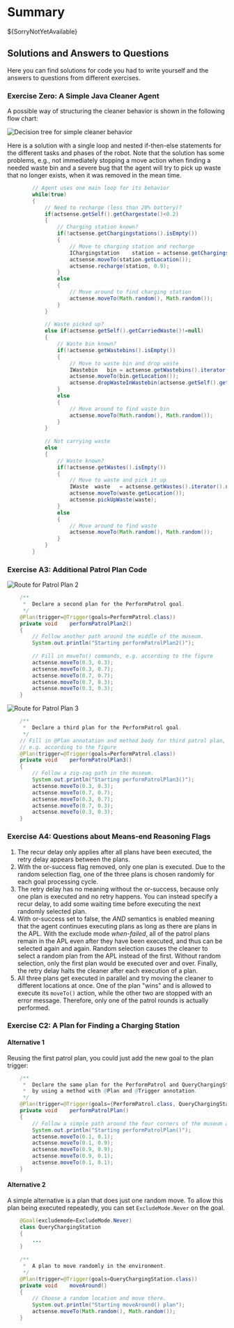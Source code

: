 # Summary

${SorryNotYetAvailable}

## Solutions and Answers to Questions

Here you can find solutions for code you had to write yourself and the answers to questions from different exercises.

### Exercise Zero: A Simple Java Cleaner Agent

A possible way of structuring the cleaner behavior is shown in the following flow chart:

![Decision tree for simple cleaner behavior](behavior-simplecleaner.svg)

Here is a solution with a single loop and nested if-then-else statements for the different tasks and phases of the robot.
Note that the solution has some problems, e.g., not immediately stopping a move action when finding a needed waste bin
and a severe bug that the agent will try to pick up waste that no longer exists, when it was removed in the mean time.
 
```java
		// Agent uses one main loop for its behavior
		while(true)
		{
			// Need to recharge (less than 20% battery)?
			if(actsense.getSelf().getChargestate()<0.2)
			{
				// Charging station known?
				if(!actsense.getChargingstations().isEmpty())
				{
					// Move to charging station and recharge
					IChargingstation	station	= actsense.getChargingstations().iterator().next();
					actsense.moveTo(station.getLocation());
					actsense.recharge(station, 0.9);
				}
				else
				{
					// Move around to find charging station
					actsense.moveTo(Math.random(), Math.random());					
				}
			}
			
			// Waste picked up?
			else if(actsense.getSelf().getCarriedWaste()!=null)
			{
				// Waste bin known?
				if(!actsense.getWastebins().isEmpty())
				{
					// Move to waste bin and drop waste
					IWastebin	bin	= actsense.getWastebins().iterator().next();
					actsense.moveTo(bin.getLocation());
					actsense.dropWasteInWastebin(actsense.getSelf().getCarriedWaste(), bin);
				}
				else
				{
					// Move around to find waste bin
					actsense.moveTo(Math.random(), Math.random());					
				}
			}
			
			// Not carrying waste
			else
			{
				// Waste known?
				if(!actsense.getWastes().isEmpty())
				{
					// Move to waste and pick it up
					IWaste	waste	= actsense.getWastes().iterator().next();
					actsense.moveTo(waste.getLocation());
					actsense.pickUpWaste(waste);
				}
				else
				{
					// Move around to find waste
					actsense.moveTo(Math.random(), Math.random());					
				}
			}
		}
```

### Exercise A3: Additional Patrol Plan Code

![Route for Patrol Plan 2](patrol-plan2.svg)

```java
	/**
	 *  Declare a second plan for the PerformPatrol goal.
	 */
	@Plan(trigger=@Trigger(goals=PerformPatrol.class))
	private void	performPatrolPlan2()
	{
		// Follow another path around the middle of the museum.
		System.out.println("Starting performPatrolPlan2()");
		
		// Fill in moveTo() commands, e.g. according to the figure
		actsense.moveTo(0.3, 0.3);
		actsense.moveTo(0.3, 0.7);
		actsense.moveTo(0.7, 0.7);
		actsense.moveTo(0.7, 0.3);
		actsense.moveTo(0.3, 0.3);
	}
```

![Route for Patrol Plan 3](patrol-plan3.svg)

```java	
	/**
	 *  Declare a third plan for the PerformPatrol goal.
	 */
	// Fill in @Plan annotation and method body for third patrol plan,
	// e.g. according to the figure
	@Plan(trigger=@Trigger(goals=PerformPatrol.class))
	private void	performPatrolPlan3()
	{
		// Follow a zig-zag path in the museum.
		System.out.println("Starting performPatrolPlan3()");
		actsense.moveTo(0.3, 0.3);
		actsense.moveTo(0.7, 0.7);
		actsense.moveTo(0.3, 0.7);
		actsense.moveTo(0.7, 0.3);
		actsense.moveTo(0.3, 0.3);
	}
```


### Exercise A4: Questions about Means-end Reasoning Flags

1. The recur delay only applies after all plans have been executed, the retry delay appears between the plans. 
2. With the or-success flag removed, only one plan is executed. Due to the random selection flag,
    one of the three plans is chosen randomly for each goal processing cycle.
3. The retry delay has no meaning without the or-success, because only one plan is executed and no retry happens.
    You can instead specify a recur delay, to add some waiting time before executing the next randomly selected plan.
4. With or-success set to false, the *AND* semantics is enabled meaning that the agent continues executing plans
    as long as there are plans in the APL. With the exclude mode *when-failed*, all of the patrol plans
    remain in the APL even after they have been executed, and thus can be selected again and again.
    Random selection causes the cleaner to select a random plan from the APL instead of the first. Without
    random selection, only the first plan would be executed over and over. Finally, the retry delay halts the cleaner
    after each execution of a plan.
5. All three plans get executed in parallel and try moving the cleaner to different locations at once.
    One of the plan "wins" and is allowed to execute its `moveTo()` action, while the other two are stopped
    with an error message. Therefore, only one of the patrol rounds is actually performed.

### Exercise C2: A Plan for Finding a Charging Station

#### Alternative 1

Reusing the first patrol plan, you could just add the new goal to the plan trigger:

```java
	/**
	 *  Declare the same plan for the PerformPatrol and QueryChargingStation goals
	 *  by using a method with @Plan and @Trigger annotation.
	 */
	@Plan(trigger=@Trigger(goals={PerformPatrol.class, QueryChargingStation.class}))
	private void	performPatrolPlan()
	{
		// Follow a simple path around the four corners of the museum and back to the first corner.
		System.out.println("Starting performPatrolPlan()");
		actsense.moveTo(0.1, 0.1);
		actsense.moveTo(0.1, 0.9);
		actsense.moveTo(0.9, 0.9);
		actsense.moveTo(0.9, 0.1);
		actsense.moveTo(0.1, 0.1);
	}
```

#### Alternative 2

A simple alternative is a plan that does just one random move.
To allow this plan being executed repeatedly, you can set `ExcludeMode.Never` on the goal.

```java
	@Goal(excludemode=ExcludeMode.Never)
	class QueryChargingStation
	{
		...
	}
	
	/**
	 *  A plan to move randomly in the environment.
	 */
	@Plan(trigger=@Trigger(goals=QueryChargingStation.class))
	private void	moveAround()
	{
		// Choose a random location and move there.
		System.out.println("Starting moveAround() plan");
		actsense.moveTo(Math.random(), Math.random());
	}
```